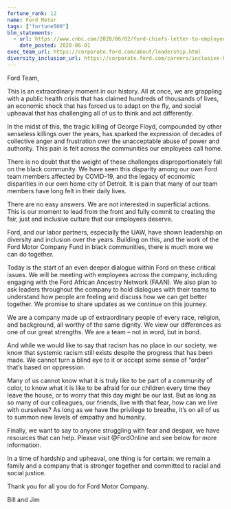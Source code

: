 ```yaml
---
fortune_rank: 12
name: Ford Motor
tags: ["fortune500"]
blm_statements:
  - url: https://www.cnbc.com/2020/06/02/ford-chiefs-letter-to-employees-on-tragic-death-of-george-floyd.html
    date_posted: 2020-06-01
exec_team_url: https://corporate.ford.com/about/leadership.html
diversity_inclusion_url: https://corporate.ford.com/careers/inclusive-hiring/diversity.html
---
```


Ford Team,

This is an extraordinary moment in our history. All at once, we are grappling with a public health crisis that has claimed hundreds of thousands of lives, an economic shock that has forced us to adapt on the fly, and social upheaval that has challenging all of us to think and act differently.

In the midst of this, the tragic killing of George Floyd, compounded by other senseless killings over the years, has sparked the expression of decades of collective anger and frustration over the unacceptable abuse of power and authority. This pain is felt across the communities our employees call home.

There is no doubt that the weight of these challenges disproportionately fall on the black community. We have seen this disparity among our own Ford team members affected by COVID-19, and the legacy of economic disparities in our own home city of Detroit. It is pain that many of our team members have long felt in their daily lives.

There are no easy answers. We are not interested in superficial actions. This is our moment to lead from the front and fully commit to creating the fair, just and inclusive culture that our employees deserve.

Ford, and our labor partners, especially the UAW, have shown leadership on diversity and inclusion over the years. Building on this, and the work of the Ford Motor Company Fund in black communities, there is much more we can do together.

Today is the start of an even deeper dialogue within Ford on these critical issues. We will be meeting with employees across the company, including engaging with the Ford African Ancestry Network (FAAN). We also plan to ask leaders throughout the company to hold dialogues with their teams to understand how people are feeling and discuss how we can get better together. We promise to share updates as we continue on this journey.

We are a company made up of extraordinary people of every race, religion, and background, all worthy of the same dignity. We view our differences as one of our great strengths. We are a team – not in word, but in bond.

And while we would like to say that racism has no place in our society, we know that systemic racism still exists despite the progress that has been made. We cannot turn a blind eye to it or accept some sense of “order” that’s based on oppression.

Many of us cannot know what it is truly like to be part of a community of color, to know what it is like to be afraid for our children every time they leave the house, or to worry that this day might be our last. But as long as so many of our colleagues, our friends, live with that fear, how can we live with ourselves? As long as we have the privilege to breathe, it’s on all of us to summon new levels of empathy and humanity.

Finally, we want to say to anyone struggling with fear and despair, we have resources that can help. Please visit @FordOnline and see below for more information.

In a time of hardship and upheaval, one thing is for certain: we remain a family and a company that is stronger together and committed to racial and social justice.

Thank you for all you do for Ford Motor Company.

Bill and Jim
